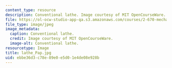 ```yaml
---
content_type: resource
description: Conventional lathe. Image courtesy of MIT OpenCourseWare.
file: https://ol-ocw-studio-app-qa.s3.amazonaws.com/courses/2-670-mechanical-engineering-tools-january-iap-2004/ebbe36d3c78e89e0e5d01e4de08e928b_lathe_Pap.jpg
file_type: image/jpeg
image_metadata:
  caption: Conventional lathe.
  credit: Image courtesy of MIT OpenCourseWare.
  image-alt: Conventional lathe.
resourcetype: Image
title: lathe_Pap.jpg
uid: ebbe36d3-c78e-89e0-e5d0-1e4de08e928b
---
```

